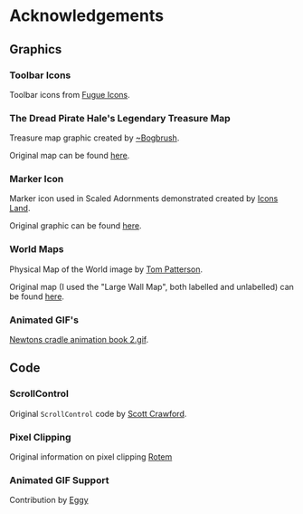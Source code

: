 # Acknowledgements

## Graphics

### Toolbar Icons
Toolbar icons from [Fugue Icons](http://p.yusukekamiyamane.com/).

### The Dread Pirate Hale's Legendary Treasure Map
Treasure map graphic created by [~Bogbrush](http://bogbrush.deviantart.com/).

Original map can be found [here](http://bogbrush.deviantart.com/art/The-Legendary-Treasure-Map-64737930).

### Marker Icon
Marker icon used in Scaled Adornments demonstrated created by [Icons Land](http://www.icons-land.com).

Original graphic can be found [here](https://www.iconfinder.com/icondetails/73053/128/base_map_marker_outside_pink_icon).

### World Maps
Physical Map of the World image by [Tom Patterson](http://www.shadedrelief.com/).

Original map (I used the "Large Wall Map", both labelled and unlabelled) can be found [here](http://www.shadedrelief.com/world/).

### Animated GIF's
[Newtons cradle animation book 2.gif](http://en.wikipedia.org/wiki/File:Newtons_cradle_animation_book_2.gif).

## Code

### ScrollControl
Original `ScrollControl` code by [Scott Crawford](http://sukiware.com/).

### Pixel Clipping
Original information on pixel clipping [Rotem](http://stackoverflow.com/questions/14070311/why-is-graphics-drawimage-cropping-part-of-my-image/14070372#14070372)

### Animated GIF Support
Contribution by [Eggy](https://github.com/teamalpha5441)